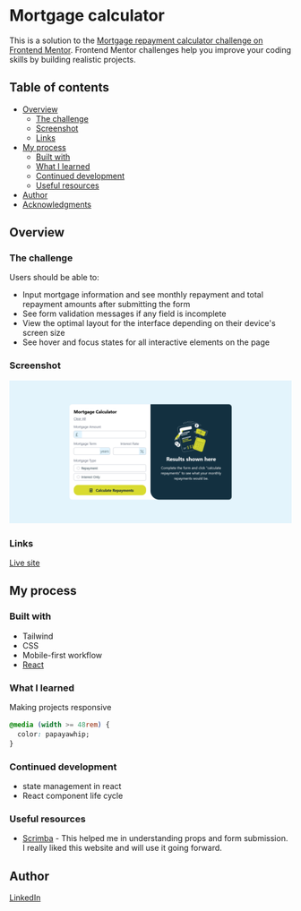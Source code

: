 # Mortgage calculator

This is a solution to the [Mortgage repayment calculator challenge on Frontend Mentor](https://www.frontendmentor.io/challenges/mortgage-repayment-calculator-Galx1LXK73). Frontend Mentor challenges help you improve your coding skills by building realistic projects.

## Table of contents

- [Overview](#overview)
    - [The challenge](#the-challenge)
    - [Screenshot](#screenshot)
    - [Links](#links)
- [My process](#my-process)
    - [Built with](#built-with)
    - [What I learned](#what-i-learned)
    - [Continued development](#continued-development)
    - [Useful resources](#useful-resources)
- [Author](#author)
- [Acknowledgments](#acknowledgments)


## Overview

### The challenge

Users should be able to:

- Input mortgage information and see monthly repayment and total repayment amounts after submitting the form
- See form validation messages if any field is incomplete
- View the optimal layout for the interface depending on their device's screen size
- See hover and focus states for all interactive elements on the page

### Screenshot

![](./public/Screenshot.png)

### Links

[Live site](https://mortgage-calculator-o9zffwqzo-lethabo.vercel.app)

## My process

### Built with

- Tailwind
- CSS
- Mobile-first workflow
- [React](https://reactjs.org/)

### What I learned

Making projects responsive
```css
@media (width >= 48rem) {
  color: papayawhip;
}
```

### Continued development
- state management in react
- React component life cycle


### Useful resources

- [Scrimba](https://scrimba.com/learn-react-c0e) - This helped me in understanding props and form submission. I really liked this website and will use it going forward.


## Author

[LinkedIn](www.linkedin.com/in/lethabo-monama-1982352ab)


